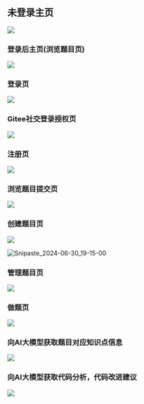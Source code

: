 ## 未登录主页

![](.\images\Snipaste_2024-06-30_19-08-37.png)



### 登录后主页(浏览题目页)

![](.\images\Snipaste_2024-06-30_19-12-59.png)



### 登录页

![](.\images\Snipaste_2024-06-30_19-10-25.png)



### Gitee社交登录授权页

![](.\images\Snipaste_2024-06-30_19-11-01.png)





### 注册页

![](.\images\Snipaste_2024-06-30_19-12-11.png)





### 浏览题目提交页

![](.\images\Snipaste_2024-06-30_19-14-22.png)





### 创建题目页

![](.\images\Snipaste_2024-06-30_19-14-52.png)

![Snipaste_2024-06-30_19-15-00](.\images\Snipaste_2024-06-30_19-15-00.png)



### 管理题目页

![](.\images\Snipaste_2024-06-30_19-15-39.png)



### 做题页

![](.\images\Snipaste_2024-06-30_19-18-05.png)



### 向AI大模型获取题目对应知识点信息

![](.\images\Snipaste_2024-06-30_19-20-33.png)



### 向AI大模型获取代码分析，代码改进建议

![](.\images\Snipaste_2024-06-30_19-23-00.png)



